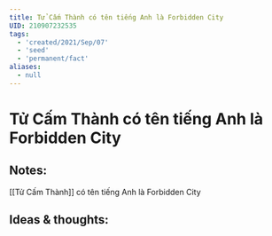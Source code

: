 ```yaml
---
title: Tử Cấm Thành có tên tiếng Anh là Forbidden City
UID: 210907232535
tags:
  - 'created/2021/Sep/07'
  - 'seed'
  - 'permanent/fact'
aliases:
  - null
---
```

# Tử Cấm Thành có tên tiếng Anh là Forbidden City

## Notes:
[[Tử Cấm Thành]] có tên tiếng Anh là Forbidden City

## Ideas & thoughts:
